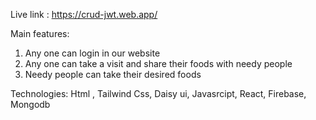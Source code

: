 Live link : https://crud-jwt.web.app/

Main features: 
1. Any one can login in our website
2. Any one can take a visit and share their foods with needy people
3. Needy people can take their desired foods

Technologies:
Html , Tailwind Css, Daisy ui, Javasrcipt, React, Firebase, Mongodb
